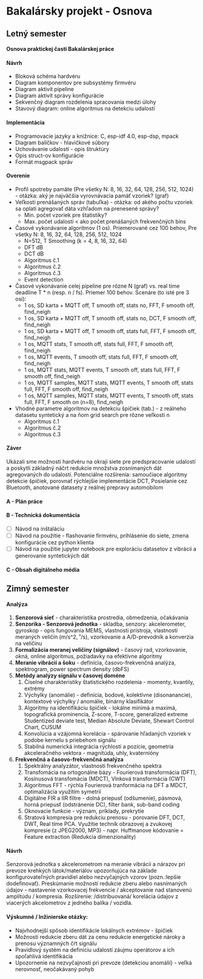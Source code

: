 # Bakalársky projekt - Osnova



## Letný semester

#### Osnova praktickej časti Bakalárskej práce

#### Návrh

- Bloková schéma hardvéru
- Diagram komponentov pre subsystémy firmvéru
- Diagram aktivít pipeline
- Diagram aktivít správy konfigurácie
- Sekvenčný diagram rozdelenia spracovania medzi úlohy
- Stavový diagram: online algoritmus na detekciu udalostí

#### Implementácia

- Programovacie jazyky a knižnice: C, esp-idf 4.0, esp-dsp, mpack
- Diagram balíčkov - hlavičkové súbory
- Uchovávanie udalostí - opis štruktúry
- Opis struct-ov konfigurácie
- Formát msgpack správ

#### Overenie

- Profil spotreby pamäte (Pre všetky N: 8, 16, 32, 64, 128, 256, 512, 1024)  - otázka: aký je najväčšia vyrovnávacia pamäť vzoriek? (graf)
- Veľkosti prenášaných správ (tabuľka) - otázka: od akého počtu vzoriek sa oplatí agregovať dáta vzhľadom na prenesené správy?
  - Min. počet vzoriek pre štatistiky?
  - Max. počet udalostí < ako počet prenášaných frekvenčných bins
- Časové vykonávanie algoritmov (1 os). Priemerované cez 100 behov, Pre všetky N: 8, 16, 32, 64, 128, 256, 512, 1024
  - N=512, T Smoothing (k = 4, 8, 16, 32, 64)
  - DFT dB
  - DCT dB
  - Algoritmus č.1
  - Algoritmus č.2
  - Algoritmus č.3
  - Event detection
- Časové vykonávanie celej pipeline pre rôzne N (graf) vs. real time deadline T * n (resp. n / fs). Priemer 100 behov. Scenáre (to isté pre 3 osi):
  - 1 os, SD karta + MQTT off, T smooth off, stats no, FFT, F smooth off, find_neigh
  - 1 os, SD karta + MQTT off, T smooth off, stats no, DCT, F smooth off, find_neigh
  - 1 os, SD karta + MQTT off, T smooth off, stats full, FFT, F smooth off, find_neigh
  - 1 os, MQTT stats,  T smooth off, stats full, FFT, F smooth off, find_neigh
  - 1 os, MQTT events,  T smooth off, stats full, FFT, F smooth off, find_neigh
  - 1 os, MQTT stats, MQTT events,  T smooth off, stats full, FFT, F smooth off, find_neigh
  - 1 os, MQTT samples, MQTT stats, MQTT events,  T smooth off, stats full, FFT, F smooth off, find_neigh
  - 1 os, MQTT samples, MQTT stats, MQTT events,  T smooth off, stats full, FFT, F smooth on (n=8), find_neigh
- Vhodné parametre algoritmov na detekciu špičiek (tab.) - z reálneho datasetu syntetický a na ňom grid search pre rôzne veľkosti n
  - Algoritmus č.1
  - Algoritmus č.2
  - Algoritmus č.3

#### Záver

Ukázali sme možnosti hardvéru na okraji siete pre predspracovanie udalostí a poskytli základný náčrt redukcie množstva zosnímaných dát agregovaných do udalostí. Potenciálne rozšírenia: samoučiace algoritmy detekcie špičiek, porovnať rýchlejšie implementácie DCT, Posielanie cez Bluetooth, anotované datasety z reálnej prepravy automobilom

#### A - Plán práce

#### B - Technická dokumentácia

- [ ] Návod na inštaláciu
- [ ] Návod na použitie  - flashovanie firmvéru, prihlásenie do siete, zmena konfigurácie cez python klienta
- [ ] Návod na použitie jupyter notebook pre exploráciu datasetov z vibrácii a generovanie syntetických dát

#### C - Obsah digitálneho média





## Zimný semester

#### Analýza

1. **Senzorová sieť** - charakteristika prostredia, obmedzenia, očakávania
4. **Senzorika - Senzorová jednotka** - skladba, senzory: akcelerometer, gyroskop - opis fungovania MEMS, vlastnosti prístroja,  vlastnosti meraných veličín (m/s^2, ˚/s), vzorkovanie a A/D-prevodník a konverzia na veličinu
5. **Formalizácia meranej veličiny (signálov)** - časový rad, vzorkovanie, okná, online algoritmus, požiadavky na efektívne algoritmy
6. **Meranie vibrácií a šoku** - definícia, časovo-frekvenčná analýza, spektrogram, power spectrum density (dbFS)
7. **Metódy analýzy signálu v časovej doméne**
   1. Číselné charakteristiky štatistického rozdelenia - momenty, kvantily, extrémy
   2. Výchylky (anomálie) - definícia, bodové, kolektívne (disonanancie), kontextové výchylky / anomálie, binárny klasifikátor
   3. Algoritmy na identifikáciu špičiek - lokálne minimá a maximá, topografická prominencia, Z-score, T-score, generalized extreme Studentized deviate test, Median Absolute Deviate, Shewart Control Chart, CUSUM
   5. Konvolúcia a vzájomná korelácia - spárovanie hľadaných vzoriek v podobe kernelu s priebehom signálu
   7. Stabilná numerická integrácia rýchlosti a pozície, geometria akceleračného vektora - magnitúda, uhly, kvaternióny
8. **Frekvenčná a časovo-frekvenčná analýza** 
   1. Spektrálny analyzátor, vlastnosti frekvenčného spektra
   2. Transfomácia na ortogonálne bázy - Fourierová transformácia (DFT), Kosínusová transfomácia (MDCT), Vlnková transformácia (CWT)
   3. Algoritmus FFT - rýchla Fourierová tranformácia na DFT a MDCT, optimalizácia využitím symetrií
   4. Digitálne FIR a IIR filtre - dolná priepusť (odšumenie), pásmová, horná priepusť (odstránenie DC), filter bank, sub-band coding
   5. Oknovacie funkcie - význam, príklady, prekrytie
   6. Stratová kompresia pre redukciu prenosu - porovanie DFT, DCT, DWT, Real time PCA. Využitie techník obrazovej a zvukovej kompresie (z JPEG2000, MP3) - napr. Huffmanove kódovanie = Feature extraction (Redukcia dimenzionality)



#### Návrh

Senzorová jednotka s akcelerometrom na meranie vibrácii a nárazov pri prevoze krehkých látok/materiálov upozorňujúca na základe konfigurovateľných pravidiel alebo nezvyčajných vzorov (pozn.:lepšie dodefinovať). Preskúmanie možností redukcie zberu alebo nasnímaných údajov - nastavenie vzorkovacej frekvencie / akceptovanie nad stanovenú amplitúdu / kompresia. Rozšírenie: /distribuovaná/ korelácia údajov z viacerých akcelometrov z jedného balíka / vozidla.

#### Výskumné / Inžinierske otázky:

- Najvhodnejší spôsob identifikácie lokálnych extrémov - špičiek
- Možnosti redukcie zberu dát za cenu redukcie energetické nároky a prenosu významných čŕt signálu
- Pravidlový systém na definíciu udalostí záujmu operátorov a ich spoľahlivá identifikácia
- Upozornenie na nezvyčajnosti pri prevoze (detekciou anomálií) - veľká nerovnosť, neočakávaný pohyb